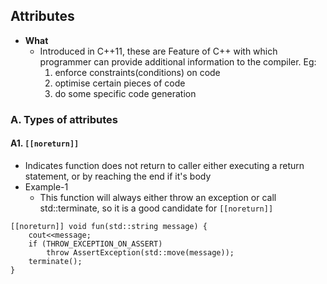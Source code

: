 ## Attributes
  - **What**
    - Introduced in C++11, these are Feature of C++ with which programmer can provide additional information to the compiler. Eg:
      1. enforce constraints(conditions) on code
      2. optimise certain pieces of code
      3. do some specific code generation
      
### A. Types of attributes
#### A1. `[[noreturn]]`
  - Indicates function does not return to caller either executing a return statement, or by reaching the end if it's body
  - Example-1
    - This function will always either throw an exception or call std::terminate, so it is a good candidate for `[[noreturn]]`
```
[[noreturn]] void fun(std::string message) {
    cout<<message;
    if (THROW_EXCEPTION_ON_ASSERT)
        throw AssertException(std::move(message));
    terminate();
}
```
